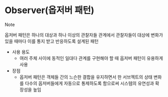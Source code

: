 # Observer(옵저버 패턴)
> [!NOTE]
> 옵저버 패턴은 하나의 대상과 하나 이상의 관찰자들 관계에서 관찰자들이 대상에 변화가 있을 때마다 이를 통지 받고 반응하도록 설계된 패턴

- 사용 용도
  - 여러 주체 사이에 동적인 일대다 관계를 구현해야 할 때 옵저버 패턴이 유용하게 사용
- 장점
  - 옵저버 패턴은 객체들 간의 느슨한 결합을 유지하면서 한 서브젝트의 상태 변화를 다수의 옵저버들에게 자동으로 통제하도록 함으로써 시스템의 유연성과 확장성을 높임